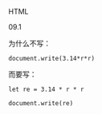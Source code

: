 HTML

09.1

为什么不写：

`document.write(3.14*r*r)`

而要写：

`let re = 3.14 * r * r`

`document.write(re)`

<!-- 举一反三 -->